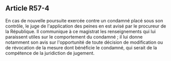 Article R57-4
----
En cas de nouvelle poursuite exercée contre un condamné placé sous son contrôle,
le juge de l'application des peines en est avisé par le procureur de la
République. Il communique à ce magistrat les renseignements qui lui paraissent
utiles sur le comportement du condamné ; il lui donne notamment son avis sur
l'opportunité de toute décision de modification ou de révocation de la mesure
dont bénéficie le condamné, qui serait de la compétence de la juridiction de
jugement.
